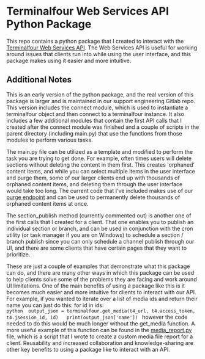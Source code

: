 # Terminalfour Web Services API Python Package

This repo contains a python package that I created to interact with the [Terminalfour Web Services API](https://docs.terminalfour.com/documentation/developer-resources/up-and-running-with-the-web-services-api/). The Web Services API is useful for working around issues that clients run into while using the user interface, and this package makes using it easier and more intuitive.

## Additional Notes
This is an early version of the python package, and the real version of this package is larger and is maintained in our support engineering Gitlab repo. This version includes the connect module, which is used to instantiate a terminalfour object and then connect to a terminalfour instance. It also includes a few additional modules that contain the first API calls that I created after the connect module was finished and a couple of scripts in the parent directory (including main.py) that use the functions from those modules to perform various tasks.

The main.py file can be utilized as a template and modified to perform the task you are trying to get done. For example, often times users will delete sections without deleting the content in them first. This creates 'orphaned' content items, and while you can select multiple items in the user interface and purge them, some of our larger clients end up with thousands of orphaned content items, and deleting them through the user interface would take too long. The current code that I've included makes use of our [purge endpoint](https://webapi.terminalfour.com/new/#/Content/purgeContent) and can be used to permanently delete thousands of orphaned content items at once.

The section_publish method (currently commented out) is another one of the first calls that I created for a client. That one enables you to publish an individual section or branch, and can be used in conjunction with the cron utility (or task manager if you are on Windows) to schedule a section / branch publish since you can only schedule a channel publish through our UI, and there are some clients that have certain pages that they want to prioritize.

These are just a couple of examples that demonstrate what this package can do, and there are many other ways in which this package can be used to help clients solve some of the problems they are facing and work around UI limitations. One of the main benefits of using a package like this is it becomes much easier and more intuitive for clients to interact with our API. For example, if you wanted to iterate over a list of media ids and return their name you can just do this:
	for id in ids:\
	```python 
		output_json = terminalfour.get_media(t4_url, t4.access_token, t4.jsession_id, id)  
		print(output_json['name'])
	```
however the code needed to do this would be much longer without the get_media function. A more useful example of this function can be found in the [media_report.py](https://github.com/bjohnson11719/Terminalfour-API-Client/blob/main/media_report.py) file, which is a script that I wrote to create a custom media file report for a client. Reusability and increased collaboration and knowledge-sharing are other key benefits to using a package like to interact with an API.